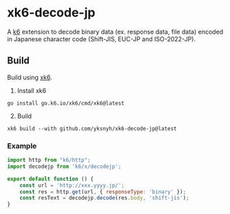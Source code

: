 # xk6-decode-jp

A [k6](https://github.com/grafana/k6) extension to decode binary data (ex. response data, file data) encoded in Japanese character code (Shift-JIS, EUC-JP and ISO-2022-JP).


## Build

Build using [xk6](https://github.com/grafana/xk6).

1. Install xk6
```
go install go.k6.io/xk6/cmd/xk6@latest
```

2. Build
```
xk6 build --with github.com/yksnyh/xk6-decode-jp@latest
```

### Example

```javascript
import http from "k6/http";
import decodejp from 'k6/x/decodejp';

export default function () {
    const url = 'http://xxx.yyyy.jp/';
    const res = http.get(url, { responseType: 'binary' });
    const resText = decodejp.decode(res.body, 'shift-jis');
}
```
